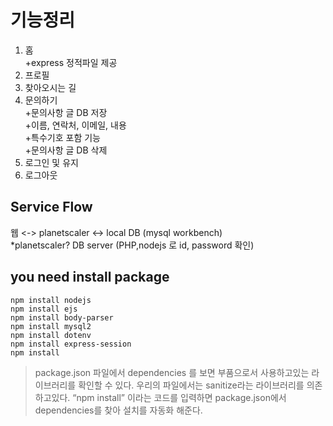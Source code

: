 # 기능정리
1. 홈
   <br/>+express 정적파일 제공
2. 프로필
3. 찾아오시는 길
4. 문의하기
      <br/>+문의사항 글 DB 저장
      <br/> +이름, 연락처, 이메일, 내용
      <br/>  +특수기호 포함 기능
      <br/>+문의사항 글 DB 삭제
5. 로그인 및 유지
6. 로그아웃

## Service Flow
웹 <-> planetscaler <-> local DB (mysql workbench)
<br/>*planetscaler? DB server (PHP,nodejs 로 id, password 확인) 

## you need install package
```
npm install nodejs
npm install ejs
npm install body-parser
npm install mysql2
npm install dotenv
npm install express-session
npm install
```

> package.json 파일에서 dependencies 를 보면 부품으로서 사용하고있는 라이브러리를 확인할 수 있다.
> 우리의 파일에서는 sanitize라는 라이브러리를 의존하고있다.
> “npm install” 이라는 코드를 입력하면 package.json에서 dependencies를 찾아 설치를 자동화 해준다.
